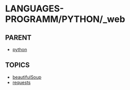# LANGUAGES-PROGRAMM/PYTHON/_web

## PARENT  
*	[python](../README.md)  

## TOPICS  
*	[beautifulSoup](beautifulSoup/README.md)  
*	[requests](requests/README.md)  

